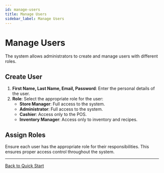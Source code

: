 ```yaml
---
id: manage-users
title: Manage Users
sidebar_label: Manage Users
---
```


# Manage Users

The system allows administrators to create and manage users with different roles.

## Create User

1. **First Name, Last Name, Email, Password**: Enter the personal details of the user.
2. **Role**: Select the appropriate role for the user:
   - **Store Manager**: Full access to the system.
   - **Administrator**: Full access to the system.
   - **Cashier**: Access only to the POS.
   - **Inventory Manager**: Access only to inventory and recipes.

## Assign Roles

Ensure each user has the appropriate role for their responsibilities. This ensures proper access control throughout the system.

---

[Back to Quick Start](quick-start)
